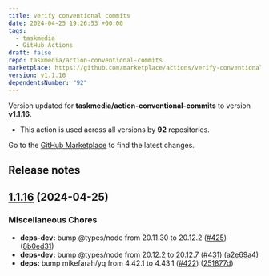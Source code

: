 ```yaml
---
title: verify conventional commits
date: 2024-04-25 19:26:53 +00:00
tags:
  - taskmedia
  - GitHub Actions
draft: false
repo: taskmedia/action-conventional-commits
marketplace: https://github.com/marketplace/actions/verify-conventional-commits
version: v1.1.16
dependentsNumber: "92"
---
```



Version updated for **taskmedia/action-conventional-commits** to version **v1.1.16**.
- This action is used across all versions by **92** repositories.

Go to the [GitHub Marketplace](https://github.com/marketplace/actions/verify-conventional-commits) to find the latest changes.

## Release notes

## [1.1.16](https://github.com/taskmedia/action-conventional-commits/compare/v1.1.15...v1.1.16) (2024-04-25)


### Miscellaneous Chores

* **deps-dev:** bump @types/node from 20.11.30 to 20.12.2 ([#425](https://github.com/taskmedia/action-conventional-commits/issues/425)) ([8b0ed31](https://github.com/taskmedia/action-conventional-commits/commit/8b0ed3118b233a8c386b9ebac6bf9c960ee922b1))
* **deps-dev:** bump @types/node from 20.12.2 to 20.12.7 ([#431](https://github.com/taskmedia/action-conventional-commits/issues/431)) ([a2e69a4](https://github.com/taskmedia/action-conventional-commits/commit/a2e69a4ca5ee18ca963cbeddbeea4fce834fa72d))
* **deps:** bump mikefarah/yq from 4.42.1 to 4.43.1 ([#422](https://github.com/taskmedia/action-conventional-commits/issues/422)) ([251877d](https://github.com/taskmedia/action-conventional-commits/commit/251877d715cb394254ce3daf3661befd174e062e))


<!-- base-commit: 0820f21e7889e9675edc2f203ab46144889bd5de -->
